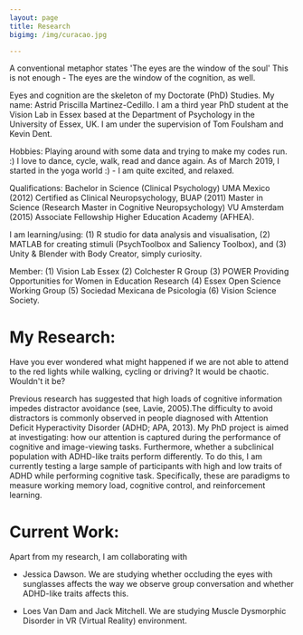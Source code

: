 ```yaml
---
layout: page
title: Research
bigimg: /img/curacao.jpg

---
```



A conventional metaphor states 'The eyes are the window of the soul' 
This is not enough - The eyes are the window of the cognition, as well.

Eyes and cognition are the skeleton of my Doctorate (PhD) Studies.
My name: Astrid Priscilla Martinez-Cedillo. I am a third year PhD student at the Vision Lab in Essex based at the Department of Psychology in the University of Essex, UK.  I am under the supervision of Tom Foulsham and Kevin Dent.

Hobbies: Playing around with some data and trying to make my codes run. :)  I love to dance, cycle, walk, read and dance again. As of March 2019, I started in the yoga world :) - I am quite excited, and relaxed.

Qualifications: Bachelor in Science (Clinical Psychology) UMA Mexico (2012) Certified as Clinical Neuropsychology, BUAP (2011) Master in Science (Research Master in Cognitive Neuropsychology) VU Amsterdam (2015) Associate Fellowship Higher Education Academy (AFHEA).

I am learning/using: (1) R studio for data analysis and visualisation, (2) MATLAB for creating stimuli (PsychToolbox and Saliency Toolbox), and (3) Unity & Blender with Body Creator, simply curiosity.

Member: (1) Vision Lab Essex (2) Colchester R Group (3) POWER Providing Opportunities for Women in Education Research (4) Essex Open Science Working Group (5) Sociedad Mexicana de Psicologia (6) Vision Science Society. 

# My Research:

Have you ever wondered what might happened if we are not able to attend to the red lights while walking, cycling or driving? 
It would be chaotic. Wouldn't it be? 

Previous research has suggested that high loads of cognitive information impedes distractor avoidance (see, Lavie, 2005).The difficulty to avoid distractors is commonly observed in people diagnosed with Attention Deficit Hyperactivity Disorder (ADHD; APA, 2013). My PhD project is aimed at investigating: how our attention is captured during the performance of cognitive and image-viewing tasks. Furthermore, whether a subclinical population with ADHD-like traits perform differently. To do this, I am currently testing a large sample of participants with high and low traits of ADHD while performing cognitive task. Specifically, these are paradigms to measure working memory load, cognitive control, and reinforcement learning. 

# Current Work:

Apart from my research, I am collaborating with 

- Jessica Dawson. We are studying whether occluding the eyes with sunglasses affects the way we observe group conversation and whether ADHD-like traits affects this.

- Loes Van Dam and Jack Mitchell. We are studying Muscle Dysmorphic Disorder in VR (Virtual Reality) environment. 



